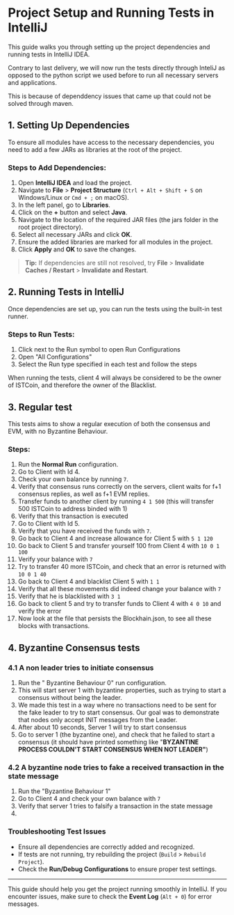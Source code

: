 # Project Setup and Running Tests in IntelliJ

This guide walks you through setting up the project dependencies and running tests in IntelliJ IDEA.

Contrary to last delivery, we will now run the tests directly through InteliJ as opposed to the python script we used before to run all necessary servers and applications.

This is because of dependdency issues that came up that could not be solved through maven.

## 1. Setting Up Dependencies

To ensure all modules have access to the necessary dependencies, you need to add a few JARs as libraries at the root of the project.

### Steps to Add Dependencies:
1. Open **IntelliJ IDEA** and load the project.
2. Navigate to **File** > **Project Structure** (`Ctrl + Alt + Shift + S` on Windows/Linux or `Cmd + ;` on macOS).
3. In the left panel, go to **Libraries**.
4. Click on the **+** button and select **Java**.
5. Navigate to the location of the required JAR files (the jars folder in the root project directory).
6. Select all necessary JARs and click **OK**.
7. Ensure the added libraries are marked for all modules in the project.
8. Click **Apply** and **OK** to save the changes.

> **Tip:** If dependencies are still not resolved, try **File** > **Invalidate Caches / Restart** > **Invalidate and Restart**.

## 2. Running Tests in IntelliJ

Once dependencies are set up, you can run the tests using the built-in test runner.

### Steps to Run Tests:
1. Click next to the Run symbol to open Run Configurations
2. Open "All Configurations"
3. Select the Run type specified in each test and follow the steps


When running the tests, client 4 will always be considered to be the owner of ISTCoin, and therefore the owner of the Blacklist.
## 3. Regular test
This tests aims to show a regular execution of both the consensus and EVM, with no Byzantine Behaviour.

### Steps:
1. Run the **Normal Run** configuration.
2.  Go to Client with Id 4.
3. Check your own balance by running ``7``.
4. Verify that consensus runs correctly on the servers, client waits for f+1 consensus replies, as well as f+1 EVM replies.
5. Transfer funds to another client by running ``4 1 500`` (this will transfer 500 ISTCoin to address binded with 1)
6. Verify that this transaction is executed
7. Go to Client with Id 5.
8. Verify that you have received the funds with ``7``.
9. Go back to Client 4 and increase allowance for Client 5 with ``5 1 120``
10. Go back to Client 5 and transfer yourself 100 from Client 4 with ``10 0 1 100``
11. Verify your balance with ``7``
12. Try to transfer 40 more ISTCoin, and check that an error is returned with  ``10 0 1 40``
13. Go back to Client 4 and blacklist Client 5 with ``1 1``
14. Verify that all these movements did indeed change your balance with ``7``
15. Verify that he is blacklisted with ``3 1``
16. Go back to client 5 and try to transfer funds to Client 4 with ``4 0 10`` and verify the error
17. Now look at the file that persists the Blockhain.json, to see all these blocks with transactions.

## 4. Byzantine Consensus tests

### 4.1 A non leader tries to initiate consensus
1. Run the " Byzantine Behaviour 0" run configuration.
2. This will start server 1 with byzantine properties, such as trying to start a consensus without being the leader.
3. We made this test in a way where no transactions need to be sent for the fake leader to try to start consensus. Our goal was to demonstrate that nodes only accept INIT messages from the Leader.
4. After about 10 seconds, Server 1 will try to start consensus
4. Go to server 1 (the byzantine one), and check that he failed to start a consensus (it should have printed something like "**BYZANTINE PROCESS COULDN'T START CONSENSUS WHEN NOT LEADER"**)

### 4.2 A byzantine node tries to fake a received transaction in the state message
1. Run the  "Byzantine Behaviour 1"
2. Go to Client 4 and check your own balance with ``7``
3. Verify that server 1 tries to falsify a transaction in the state message
4. 


### Troubleshooting Test Issues
- Ensure all dependencies are correctly added and recognized.
- If tests are not running, try rebuilding the project (`Build` > `Rebuild Project`).
- Check the **Run/Debug Configurations** to ensure proper test settings.

---

This guide should help you get the project running smoothly in IntelliJ. If you encounter issues, make sure to check the **Event Log** (`Alt + 0`) for error messages.

